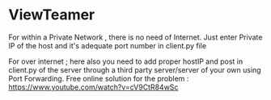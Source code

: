 # ViewTeamer


For within a Private Network , there is no need of Internet.
Just enter Private IP of the host and it's adequate port number in client.py file


For over internet ; here also you need to add proper hostIP and post in client.py of the server through a third party server/server of your own using Port Forwarding.
Free online solution for the problem :  https://www.youtube.com/watch?v=cV9CtR84wSc
